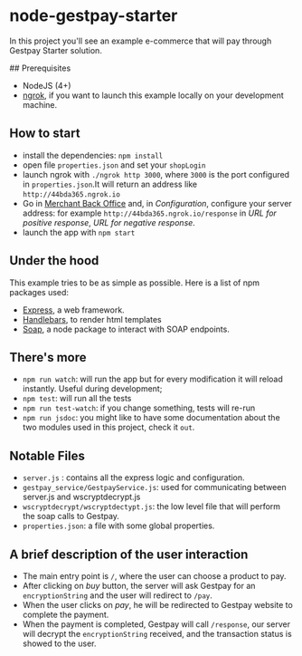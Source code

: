 # node-gestpay-starter

In this project you'll see an example e-commerce that will pay through Gestpay Starter solution. 

## Prerequisites 

- NodeJS (4+)
- [ngrok](https://ngrok.com), if you want to launch this example locally on your development machine. 

## How to start 

- install the dependencies: `npm install`
- open file `properties.json` and set your `shopLogin`
- launch ngrok with `./ngrok http 3000`, where `3000` is the port configured in `properties.json`.It will return an address like `http://44bda365.ngrok.io` 
- Go in [Merchant Back Office](https://testecomm.sella.it/BackOffice) and, in _Configuration_, configure your server address: for example `http://44bda365.ngrok.io/response` in *URL for positive response*, *URL for negative response*. 
- launch the app with `npm start`

## Under the hood 
This example tries to be as simple as possible. Here is a list of npm packages used: 

- [Express](https://expressjs.com), a web framework. 
- [Handlebars](http://handlebarsjs.com), to render html templates 
- [Soap](https://www.npmjs.com/package/soap), a node package to interact with SOAP endpoints.  

## There's more

- `npm run watch`: will run the app but for every modification it will reload instantly. Useful during development; 
- `npm test`: will run all the tests
- `npm run test-watch`: if you change something, tests will re-run
- `npm run jsdoc`: you might like to have some documentation about the two modules used in this project, check it `out`. 

## Notable Files 

- `server.js` : contains all the express logic and configuration. 
- `gestpay_service/GestpayService.js`: used for communicating between server.js and wscryptdecrypt.js 
- `wscryptdecrypt/wscryptdectypt.js`: the low level file that will perform the soap calls to Gestpay. 
- `properties.json`: a file with some global properties. 

## A brief description of the user interaction

- The main entry point is `/`, where the user can choose a product to pay. 
- After clicking on _buy_ button, the server will ask Gestpay for an `encryptionString` and the user will redirect to `/pay`. 
- When the user clicks on _pay_, he will be redirected to Gestpay website to complete the payment. 
- When the payment is completed, Gestpay will call `/response`, our server will decrypt the `encryptionString` received, and the transaction status is showed to the user. 